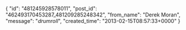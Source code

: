  {
   "id": "481245928578011",
   "post_id": "462493170453287_481209285248342",
   "from_name": "Derek Moran",
   "message": "*drumroll*",
   "created_time": "2013-02-15T08:57:33+0000"
 }
